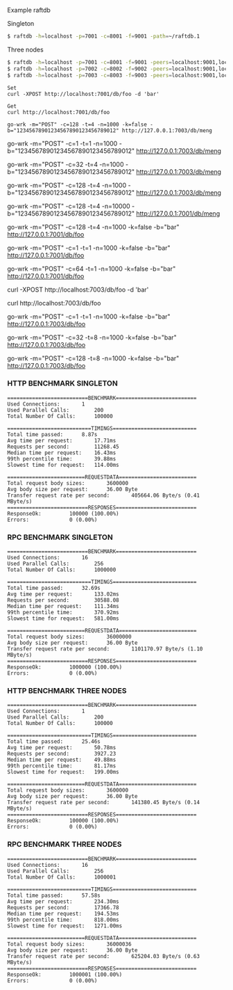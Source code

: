 Example raftdb

Singleton
```sh
$ raftdb -h=localhost -p=7001 -c=8001 -f=9001 -path=~/raftdb.1
```
Three nodes
```sh
$ raftdb -h=localhost -p=7001 -c=8001 -f=9001 -peers=localhost:9001,localhost:9002,localhost:9003 -path=~/raftdb.1
$ raftdb -h=localhost -p=7002 -c=8002 -f=9002 -peers=localhost:9001,localhost:9002,localhost:9003 -path=~/raftdb.2
$ raftdb -h=localhost -p=7003 -c=8003 -f=9003 -peers=localhost:9001,localhost:9002,localhost:9003 -path=~/raftdb.3
```

```
Set
curl -XPOST http://localhost:7001/db/foo -d 'bar'
```

```
Get
curl http://localhost:7001/db/foo
```

```
go-wrk -m="POST" -c=128 -t=4 -n=1000 -k=false -b="12345678901234567890123456789012" http://127.0.0.1:7003/db/meng
```

go-wrk -m="POST" -c=1 -t=1 -n=1000 -b="12345678901234567890123456789012" http://127.0.0.1:7003/db/meng

go-wrk -m="POST" -c=32 -t=4 -n=1000 -b="12345678901234567890123456789012" http://127.0.0.1:7003/db/meng



go-wrk -m="POST" -c=128 -t=4 -n=1000 -b="12345678901234567890123456789012" http://127.0.0.1:7003/db/meng


go-wrk -m="POST" -c=128 -t=4 -n=10000 -b="12345678901234567890123456789012" http://127.0.0.1:7001/db/meng

go-wrk -m="POST" -c=128 -t=4 -n=1000 -k=false -b="bar" http://127.0.0.1:7001/db/foo

go-wrk -m="POST" -c=1 -t=1 -n=1000 -k=false -b="bar" http://127.0.0.1:7001/db/foo


go-wrk -m="POST" -c=64 -t=1 -n=1000 -k=false -b="bar" http://127.0.0.1:7001/db/foo


curl -XPOST http://localhost:7003/db/foo -d 'bar'

curl http://localhost:7003/db/foo

go-wrk -m="POST" -c=1 -t=1 -n=1000 -k=false -b="bar" http://127.0.0.1:7003/db/foo


go-wrk -m="POST" -c=32 -t=8 -n=1000 -k=false -b="bar" http://127.0.0.1:7003/db/foo


go-wrk -m="POST" -c=128 -t=8 -n=1000 -k=false -b="bar" http://127.0.0.1:7003/db/foo


### HTTP BENCHMARK SINGLETON
```
==========================BENCHMARK==========================
Used Connections:		1
Used Parallel Calls:		200
Total Number Of Calls:		100000

===========================TIMINGS===========================
Total time passed:		8.87s
Avg time per request:		17.71ms
Requests per second:		11268.45
Median time per request:	16.43ms
99th percentile time:		39.88ms
Slowest time for request:	114.00ms

=========================REQUESTDATA=========================
Total request body sizes:		3600000
Avg body size per request:		36.00 Byte
Transfer request rate per second:		405664.06 Byte/s (0.41 MByte/s)
==========================RESPONSES==========================
ResponseOk:			100000 (100.00%)
Errors:				0 (0.00%)
```

### RPC BENCHMARK SINGLETON

```
==========================BENCHMARK==========================
Used Connections:		16
Used Parallel Calls:		256
Total Number Of Calls:		1000000

===========================TIMINGS===========================
Total time passed:		32.69s
Avg time per request:		133.02ms
Requests per second:		30588.08
Median time per request:	111.34ms
99th percentile time:		370.92ms
Slowest time for request:	581.00ms

=========================REQUESTDATA=========================
Total request body sizes:		36000000
Avg body size per request:		36.00 Byte
Transfer request rate per second:		1101170.97 Byte/s (1.10 MByte/s)
==========================RESPONSES==========================
ResponseOk:			1000000 (100.00%)
Errors:				0 (0.00%)
```

### HTTP BENCHMARK THREE NODES
```
==========================BENCHMARK==========================
Used Connections:		1
Used Parallel Calls:		200
Total Number Of Calls:		100000

===========================TIMINGS===========================
Total time passed:		25.46s
Avg time per request:		50.78ms
Requests per second:		3927.23
Median time per request:	49.88ms
99th percentile time:		81.17ms
Slowest time for request:	199.00ms

=========================REQUESTDATA=========================
Total request body sizes:		3600000
Avg body size per request:		36.00 Byte
Transfer request rate per second:		141380.45 Byte/s (0.14 MByte/s)
==========================RESPONSES==========================
ResponseOk:			100000 (100.00%)
Errors:				0 (0.00%)
```

### RPC BENCHMARK THREE NODES
```
==========================BENCHMARK==========================
Used Connections:		16
Used Parallel Calls:		256
Total Number Of Calls:		1000001

===========================TIMINGS===========================
Total time passed:		57.58s
Avg time per request:		234.30ms
Requests per second:		17366.78
Median time per request:	194.53ms
99th percentile time:		818.00ms
Slowest time for request:	1271.00ms

=========================REQUESTDATA=========================
Total request body sizes:		36000036
Avg body size per request:		36.00 Byte
Transfer request rate per second:		625204.03 Byte/s (0.63 MByte/s)
==========================RESPONSES==========================
ResponseOk:			1000001 (100.00%)
Errors:				0 (0.00%)
```